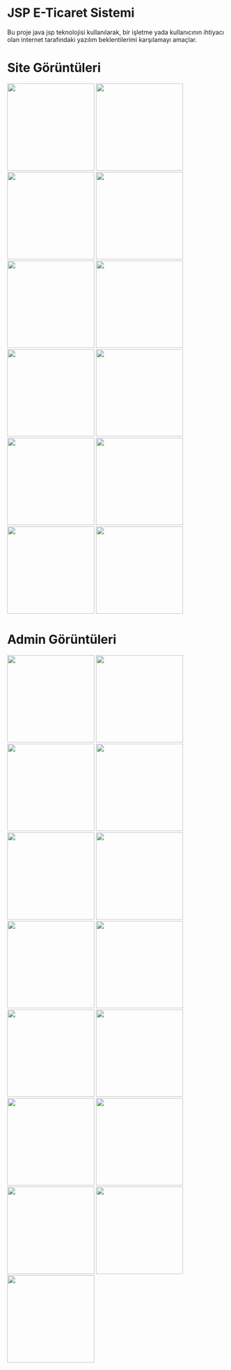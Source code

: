# JSP E-Ticaret Sistemi
Bu proje java jsp teknolojisi kullanılarak, bir işletme yada kullanıcının ihtiyacı olan internet tarafındaki yazılım beklentilerimi karşılamayı amaçlar.

# Site Görüntüleri
<a href="https://github.com/hakanozer/jspSiteYonetimi/blob/master/proje_goruntuleri/site_ana_sayfa.png" target="_blank"><img src="https://github.com/hakanozer/jspSiteYonetimi/blob/master/proje_goruntuleri/site_ana_sayfa.png" width="200" /></a>
<a href="https://github.com/hakanozer/jspSiteYonetimi/blob/master/proje_goruntuleri/site_arama_sonuclari.png" target="_blank"><img src="https://github.com/hakanozer/jspSiteYonetimi/blob/master/proje_goruntuleri/site_arama_sonuclari.png" width="200" /></a>
<a href="https://github.com/hakanozer/jspSiteYonetimi/blob/master/proje_goruntuleri/site_icerik_yonetimi.png" target="_blank"><img src="https://github.com/hakanozer/jspSiteYonetimi/blob/master/proje_goruntuleri/site_icerik_yonetimi.png" width="200" /></a>
<a href="https://github.com/hakanozer/jspSiteYonetimi/blob/master/proje_goruntuleri/site_kategori_ayrinti.png" target="_blank"><img src="https://github.com/hakanozer/jspSiteYonetimi/blob/master/proje_goruntuleri/site_kategori_ayrinti.png" width="200" /></a>
<a href="https://github.com/hakanozer/jspSiteYonetimi/blob/master/proje_goruntuleri/site_kullanici_giris.png" target="_blank"><img src="https://github.com/hakanozer/jspSiteYonetimi/blob/master/proje_goruntuleri/site_kullanici_giris.png" width="200" /></a>
<a href="https://github.com/hakanozer/jspSiteYonetimi/blob/master/proje_goruntuleri/site_odeme_adres.png" target="_blank"><img src="https://github.com/hakanozer/jspSiteYonetimi/blob/master/proje_goruntuleri/site_odeme_adres.png" width="200" /></a>
<a href="https://github.com/hakanozer/jspSiteYonetimi/blob/master/proje_goruntuleri/site_odeme_ekrani.png" target="_blank"><img src="https://github.com/hakanozer/jspSiteYonetimi/blob/master/proje_goruntuleri/site_odeme_ekrani.png" width="200" /></a>
<a href="https://github.com/hakanozer/jspSiteYonetimi/blob/master/proje_goruntuleri/site_kategoriler.png" target="_blank"><img src="https://github.com/hakanozer/jspSiteYonetimi/blob/master/proje_goruntuleri/site_kategoriler.png" width="200" /></a>
<a href="https://github.com/hakanozer/jspSiteYonetimi/blob/master/proje_goruntuleri/site_quick_view.png" target="_blank"><img src="https://github.com/hakanozer/jspSiteYonetimi/blob/master/proje_goruntuleri/site_quick_view.png" width="200" /></a>
<a href="https://github.com/hakanozer/jspSiteYonetimi/blob/master/proje_goruntuleri/site_sepet_detay.png" target="_blank"><img src="https://github.com/hakanozer/jspSiteYonetimi/blob/master/proje_goruntuleri/site_sepet_detay.png" width="200" /></a>
<a href="https://github.com/hakanozer/jspSiteYonetimi/blob/master/proje_goruntuleri/site_urun_detay.png" target="_blank"><img src="https://github.com/hakanozer/jspSiteYonetimi/blob/master/proje_goruntuleri/site_urun_detay.png" width="200" /></a>
<a href="https://github.com/hakanozer/jspSiteYonetimi/blob/master/proje_goruntuleri/site_urun_sepet_ekle.png" target="_blank"><img src="https://github.com/hakanozer/jspSiteYonetimi/blob/master/proje_goruntuleri/site_urun_sepet_ekle.png" width="200" /></a>


# Admin Görüntüleri
<a href="https://github.com/hakanozer/jspSiteYonetimi/blob/master/proje_goruntuleri/adim_haber_yonetimi.png" target="_blank"><img src="https://github.com/hakanozer/jspSiteYonetimi/blob/master/proje_goruntuleri/adim_haber_yonetimi.png" width="200" /></a>
<a href="https://github.com/hakanozer/jspSiteYonetimi/blob/master/proje_goruntuleri/admi_anket_yonetimi.png" target="_blank"><img src="https://github.com/hakanozer/jspSiteYonetimi/blob/master/proje_goruntuleri/admi_anket_yonetimi.png" width="200" /></a>
<a href="https://github.com/hakanozer/jspSiteYonetimi/blob/master/proje_goruntuleri/admin_anket_yonetimi.png" target="_blank"><img src="https://github.com/hakanozer/jspSiteYonetimi/blob/master/proje_goruntuleri/admin_anket_yonetimi.png" width="200" /></a>
<a href="https://github.com/hakanozer/jspSiteYonetimi/blob/master/proje_goruntuleri/admin_begeni_yonetimi.png" target="_blank"><img src="https://github.com/hakanozer/jspSiteYonetimi/blob/master/proje_goruntuleri/admin_begeni_yonetimi.png" width="200" /></a>
<a href="https://github.com/hakanozer/jspSiteYonetimi/blob/master/proje_goruntuleri/admin_duyuru_yonetimi.png" target="_blank"><img src="https://github.com/hakanozer/jspSiteYonetimi/blob/master/proje_goruntuleri/admin_duyuru_yonetimi.png" width="200" /></a>
<a href="https://github.com/hakanozer/jspSiteYonetimi/blob/master/proje_goruntuleri/admin_galeri_yonetimi.png" target="_blank"><img src="https://github.com/hakanozer/jspSiteYonetimi/blob/master/proje_goruntuleri/admin_galeri_yonetimi.png" width="200" /></a>
<a href="https://github.com/hakanozer/jspSiteYonetimi/blob/master/proje_goruntuleri/admin_kargo_yonetimi.png" target="_blank"><img src="https://github.com/hakanozer/jspSiteYonetimi/blob/master/proje_goruntuleri/admin_kargo_yonetimi.png" width="200" /></a>
<a href="https://github.com/hakanozer/jspSiteYonetimi/blob/master/proje_goruntuleri/admin_kategoriler.png" target="_blank"><img src="https://github.com/hakanozer/jspSiteYonetimi/blob/master/proje_goruntuleri/admin_kategoriler.png" width="200" /></a>
<a href="https://github.com/hakanozer/jspSiteYonetimi/blob/master/proje_goruntuleri/admin_musteri_yonetimi.png" target="_blank"><img src="https://github.com/hakanozer/jspSiteYonetimi/blob/master/proje_goruntuleri/admin_musteri_yonetimi.png" width="200" /></a>
<a href="https://github.com/hakanozer/jspSiteYonetimi/blob/master/proje_goruntuleri/admin_reklam_yonetimi.png" target="_blank"><img src="https://github.com/hakanozer/jspSiteYonetimi/blob/master/proje_goruntuleri/admin_reklam_yonetimi.png" width="200" /></a>
<a href="https://github.com/hakanozer/jspSiteYonetimi/blob/master/proje_goruntuleri/admin_resim_yonetim.png" target="_blank"><img src="https://github.com/hakanozer/jspSiteYonetimi/blob/master/proje_goruntuleri/admin_resim_yonetim.png" width="200" /></a>
<a href="https://github.com/hakanozer/jspSiteYonetimi/blob/master/proje_goruntuleri/admin_site_yonetimi_yerlesim.png" target="_blank"><img src="https://github.com/hakanozer/jspSiteYonetimi/blob/master/proje_goruntuleri/admin_site_yonetimi_yerlesim.png" width="200" /></a>
<a href="https://github.com/hakanozer/jspSiteYonetimi/blob/master/proje_goruntuleri/admin_slayt_kontrol.png" target="_blank"><img src="https://github.com/hakanozer/jspSiteYonetimi/blob/master/proje_goruntuleri/admin_slayt_kontrol.png" width="200" /></a>
<a href="https://github.com/hakanozer/jspSiteYonetimi/blob/master/proje_goruntuleri/admin_urunler.png" target="_blank"><img src="https://github.com/hakanozer/jspSiteYonetimi/blob/master/proje_goruntuleri/admin_urunler.png" width="200" /></a>
<a href="https://github.com/hakanozer/jspSiteYonetimi/blob/master/proje_goruntuleri/admin_video_kontrol.png" target="_blank"><img src="https://github.com/hakanozer/jspSiteYonetimi/blob/master/proje_goruntuleri/admin_video_kontrol.png" width="200" /></a>
